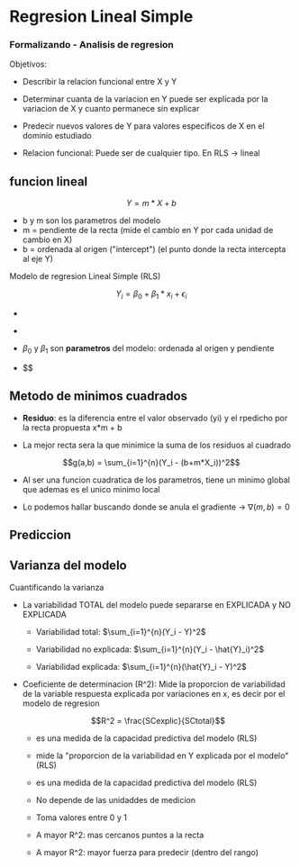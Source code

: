 # Regresion Lineal Simple

### Formalizando - Analisis de regresion

Objetivos:

- Describir la relacion funcional entre X y Y

- Determinar cuanta de la variacion en Y puede ser explicada por la variacion de X y cuanto permanece sin explicar

- Predecir nuevos valores de Y para valores especificos de X en el dominio estudiado

- Relacion funcional: Puede ser de cualquier tipo.
  En RLS -> lineal

## funcion lineal

$$
Y = m*X+b
$$

- b y m son los parametros del modelo
- m = pendiente de la recta (mide el cambio en Y por cada unidad de cambio en X)
- b = ordenada al origen ("intercept") (el punto donde la recta intercepta al eje Y)

Modelo de regresion Lineal Simple (RLS)

$$
Y_i = \beta_0 + \beta_1 * x_i + \epsilon_i
$$

- $$
  $$

- $$
  $$

- $\beta_0$ y $\beta_1$ son **parametros** del modelo: ordenada al origen y pendiente

- $$

## Metodo de minimos cuadrados

- **Residuo**: es la diferencia entre el valor observado (yi) y el rpedicho por la recta propuesta x\*m + b

- La mejor recta sera la que minimice la suma de los residuos al cuadrado

$$g(a,b) = \sum_{i=1}^{n}(Y_i - (b+m*X_i))^2$$

- Al ser una funcion cuadratica de los parametros, tiene un minimo global que ademas es el unico minimo local

- Lo podemos hallar buscando donde se anula el gradiente -> $\nabla(m,b) = 0$

## Prediccion

## Varianza del modelo

Cuantificando la varianza

- La variabilidad TOTAL del modelo puede separarse en EXPLICADA y NO EXPLICADA

  - Variabilidad total: $\sum_{i=1}^{n}(Y_i - Y)^2$

  - Variabilidad no explicada: $\sum_{i=1}^{n}(Y_i - \hat{Y}_i)^2$

  - Variabilidad explicada: $\sum_{i=1}^{n}(\hat{Y}_i - Y)^2$

- Coeficiente de determinacion (R^2): Mide la proporcion de variabilidad de la variable respuesta explicada por variaciones en x, es decir por el modelo de regresion

  $$R^2 = \frac{SCexplic}{SCtotal}$$

  - es una medida de la capacidad predictiva del modelo (RLS)

  - mide la "proporcion de la variabilidad en Y explicada por el modelo" (RLS)

  - es una medida de la capacidad predictiva del modelo (RLS)

  - No depende de las unidaddes de medicion

  - Toma valores entre 0 y 1

  - A mayor R^2: mas cercanos puntos a la recta

  - A mayor R^2: mayor fuerza para predecir (dentro del rango)
